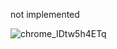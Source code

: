 not implemented

![chrome_IDtw5h4ETq](https://github.com/user-attachments/assets/6c401575-2187-4810-a321-0847efe195f2)
